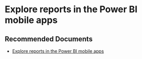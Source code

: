   <properties
	pageTitle="monthly updates"
	description="monthly updates"
	service="microsoft.PowerBIDedicated"
	resource="capacities"
	authors="pjfreitas"
	ms.author="pfreitas"	
	displayOrder="810"
	selfHelpType="generic"
	supportTopicIds="32628124"
	productPesIds="16334"
	cloudEnvironments="public, MoonCake, fairfax" 
	articleId="246214de-4a09-d477-1730-4dc27c924fef"
/>

# Explore reports in the Power BI mobile apps

## **Recommended Documents**

* [Explore reports in the Power BI mobile apps](https://docs.microsoft.com/power-bi/desktop-latest-update-archive)
